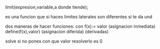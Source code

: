 limit(expresion,variable,a donde tiende);

es una funcion que si haces limites laterales son diferentes si te da und

dos maneras de hacer funciones:
 con f(x):= valor (asignacion inmediata)
 define(f(x),valor) (asignacion diferida) (derivadas)



solve si no pones con que valor resolverlo es 0